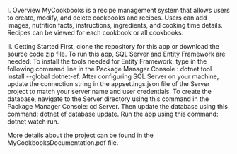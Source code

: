 I.	Overview 
MyCookbooks is a recipe management system that allows users to create, modify, and delete cookbooks and recipes. Users can add images, nutrition facts, instructions, ingredients, and cooking time details. Recipes can be viewed for each cookbook or all cookbooks.

II.	Getting Started
First, clone the repository for this app or download the source code zip file.
To run this app, SQL Server and Entity Framework are needed. 
To install the tools needed for Entity Framework, type in the following command line in the Package Manager Console : dotnet tool install --global dotnet-ef.
After configuring SQL Server on your machine, update the connection string in the appsettings.json file of the Server project to match your server name and user credentials.
To create the database, navigate to the Server directory using this command in the Package Manager Console: cd Server. Then update the database using this command: dotnet ef database update.
Run the app using this command: dotnet watch run.

More details about the project can be found in the MyCookbooksDocumentation.pdf file.
